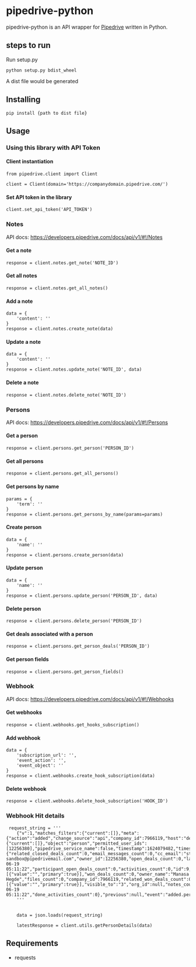 # pipedrive-python

pipedrive-python is an API wrapper for [Pipedrive](https://www.pipedrive.com/) written in Python.

## steps to run

Run setup.py

```
python setup.py bdist_wheel
```
A dist file would be generated 
## Installing
```
pip install {path to dist file}
```

## Usage



### Using this library with API Token

#### Client instantiation
```
from pipedrive.client import Client

client = Client(domain='https://companydomain.pipedrive.com/')
```

#### Set API token in the library
```
client.set_api_token('API_TOKEN')
```



### Notes

API docs: https://developers.pipedrive.com/docs/api/v1/#!/Notes

#### Get a note
```
response = client.notes.get_note('NOTE_ID')
```

#### Get all notes
```
response = client.notes.get_all_notes()
```

#### Add a note
```
data = {
    'content': ''
}
response = client.notes.create_note(data)
```

#### Update a note
```
data = {
    'content': ''
}
response = client.notes.update_note('NOTE_ID', data)
```

#### Delete a note
```
response = client.notes.delete_note('NOTE_ID')
```



### Persons 

API docs: https://developers.pipedrive.com/docs/api/v1/#!/Persons

#### Get a person
```
response = client.persons.get_person('PERSON_ID')
```

#### Get all persons
```
response = client.persons.get_all_persons()
```

#### Get persons by name
```
params = {
    'term': ''
}
response = client.persons.get_persons_by_name(params=params)
```

#### Create person
```
data = {
    'name': ''
}
response = client.persons.create_person(data)
```

#### Update person
```
data = {
    'name': ''
}
response = client.persons.update_person('PERSON_ID', data)
```

#### Delete person
```
response = client.persons.delete_person('PERSON_ID')
```

#### Get deals associated with a person
```
response = client.persons.get_person_deals('PERSON_ID')
```

#### Get person fields
```
response = client.persons.get_person_fields()
```


### Webhook 

API docs: https://developers.pipedrive.com/docs/api/v1/#!/Webhooks

#### Get webhooks
```
response = client.webhooks.get_hooks_subscription()
```

#### Add webhook
```
data = {
    'subscription_url': '',
    'event_action': '',
    'event_object': ''
}
response = client.webhooks.create_hook_subscription(data)
```

#### Delete webhook
```
response = client.webhooks.delete_hook_subscription('HOOK_ID')
```

### Webhook Hit details

```
 request_string = '''
    {"v":1,"matches_filters":{"current":[]},"meta":{"action":"added","change_source":"api","company_id":7966119,"host":"demo.pipedrive.com","id":9,"is_bulk_update":false,"matches_filters":{"current":[]},"object":"person","permitted_user_ids":[12256380],"pipedrive_service_name":false,"timestamp":1624079482,"timestamp_micro":1624079482440272,"trans_pending":false,"user_id":12256380,"v":1,"webhook_id":"781914"},"current":{"related_closed_deals_count":0,"email_messages_count":0,"cc_email":"student-sandbox@pipedrivemail.com","owner_id":12256380,"open_deals_count":0,"last_outgoing_mail_time":null,"active_flag":true,"picture_id":null,"last_activity_id":null,"1d49338625a9066d827b531176c589959de0a595":"13","next_activity_date":null,"update_time":"2021-06-19 05:11:22","participant_open_deals_count":0,"activities_count":0,"id":9,"org_name":null,"first_name":"Jack","email":[{"value":"","primary":true}],"won_deals_count":0,"owner_name":"Manasa Hegde","files_count":0,"company_id":7966119,"related_won_deals_count":0,"last_incoming_mail_time":null,"first_char":"j","undone_activities_count":0,"closed_deals_count":0,"last_name":null,"last_activity_date":null,"label":null,"next_activity_id":null,"related_lost_deals_count":0,"related_open_deals_count":0,"phone":[{"value":"","primary":true}],"visible_to":"3","org_id":null,"notes_count":0,"followers_count":0,"name":"Jack","participant_closed_deals_count":0,"lost_deals_count":0,"next_activity_time":null,"add_time":"2021-06-19 05:11:22","done_activities_count":0},"previous":null,"event":"added.person","retry":0}
    '''


    data = json.loads(request_string)

    latestResponse = client.utils.getPersonDetails(data)
```


## Requirements
- requests


